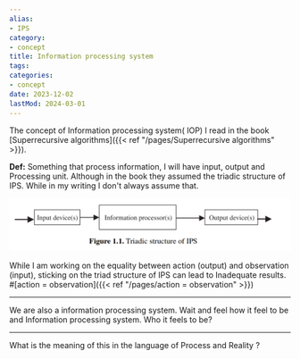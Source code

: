 ```yaml
---
alias:
- IPS
category:
- concept
title: Information processing system
tags:
categories:
- concept
date: 2023-12-02
lastMod: 2024-03-01
---
```

The concept of Information processing system( IOP)  I read in the book [Superrecursive algorithms]({{< ref "/pages/Superrecursive algorithms" >}}).

**Def:** Something that process information, I will have input, output and Processing unit. Although in the book they assumed the triadic structure of IPS. While in my writing I don't always assume that.

![image.png](/assets/image_1708945137820_0.png)

While I am working on the equality between action (output) and observation (input), sticking on the triad structure of IPS can lead to Inadequate results. #[action = observation]({{< ref "/pages/action = observation" >}})

---

We are also a information processing system. Wait and feel how it feel to be and Information processing system. Who it feels to be?

---

What is the meaning of this in the language of Process and Reality ?
